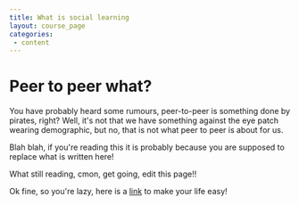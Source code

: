 ```yaml
---
title: What is social learning
layout: course_page
categories:
 - content
---
```


# Peer to peer what?

You have probably heard some rumours, peer-to-peer is something done by pirates, right? Well, it's not that we have something against the eye patch wearing demographic, but no, that is not what peer to peer is about for us.

Blah blah, if you're reading this it is probably because you are supposed to replace what is written here! 

What still reading, cmon, get going, edit this page!!

Ok fine, so you're lazy, here is a [link](https://github.com/p2pu/jekyll-course-experiment/edit/gh-pages/_posts/2000-01-01-social-learning.markdown) to make your life easy!
